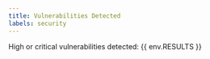 ```yaml
---
title: Vulnerabilities Detected
labels: security
---
```

High or critical vulnerabilities detected: {{ env.RESULTS }}